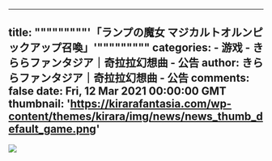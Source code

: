
---
title: """""""""'「ランプの魔女 マジカルトオルンピックアップ召喚」'"""""""""
categories: 
    - 游戏
    - きららファンタジア｜奇拉拉幻想曲 - 公告
author: きららファンタジア｜奇拉拉幻想曲 - 公告
comments: false
date: Fri, 12 Mar 2021 00:00:00 GMT
thumbnail: 'https://kirarafantasia.com/wp-content/themes/kirara/img/news/news_thumb_default_game.png'
---

<div>   
<img src="https://kirarafantasia.com/wp-content/themes/kirara/img/news/news_thumb_default_game.png" referrerpolicy="no-referrer">  
</div>
            
